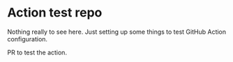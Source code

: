 # Action test repo

Nothing really to see here. Just setting up some things to test GitHub
Action configuration.

PR to test the action.
